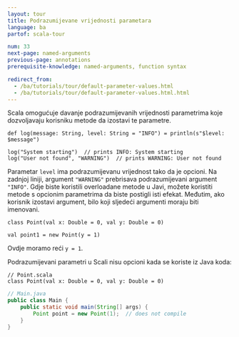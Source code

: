 ```yaml
---
layout: tour
title: Podrazumijevane vrijednosti parametara
language: ba
partof: scala-tour

num: 33
next-page: named-arguments
previous-page: annotations
prerequisite-knowledge: named-arguments, function syntax

redirect_from:
  - /ba/tutorials/tour/default-parameter-values.html
  - /ba/tutorials/tour/default-parameter-values.html.html
---
```


Scala omogućuje davanje podrazumijevanih vrijednosti parametrima koje dozvoljavaju korisniku metode da izostavi te parametre.

```tut
def log(message: String, level: String = "INFO") = println(s"$level: $message")

log("System starting")  // prints INFO: System starting
log("User not found", "WARNING")  // prints WARNING: User not found
```

Parametar `level` ima podrazumijevanu vrijednost tako da je opcioni. Na zadnjoj liniji, argument `"WARNING"` prebrisava podrazumijevani argument `"INFO"`. Gdje biste koristili overloadane metode u Javi, možete koristiti metode s opcionim parametrima da biste postigli isti efekat. Međutim, ako korisnik izostavi argument, bilo koji sljedeći argumenti moraju biti imenovani.

```tut  
class Point(val x: Double = 0, val y: Double = 0)

val point1 = new Point(y = 1)
```
Ovdje moramo reći `y = 1`.

Podrazumijevani parametri u Scali nisu opcioni kada se koriste iz Java koda:

```tut
// Point.scala
class Point(val x: Double = 0, val y: Double = 0)
```

```java
// Main.java
public class Main {
    public static void main(String[] args) {
        Point point = new Point(1);  // does not compile
    }
}
```
